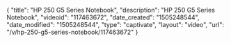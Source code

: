 {
    "title": "HP 250 G5 Series Notebook",
    "description": "HP 250 G5 Series Notebook",
    "videoid": "117463672",
    "date_created": "1505248544",
    "date_modified": "1505248544",
    "type": "captivate",
    "layout": "video",
    "url": "\/v\/hp-250-g5-series-notebook\/117463672"
}